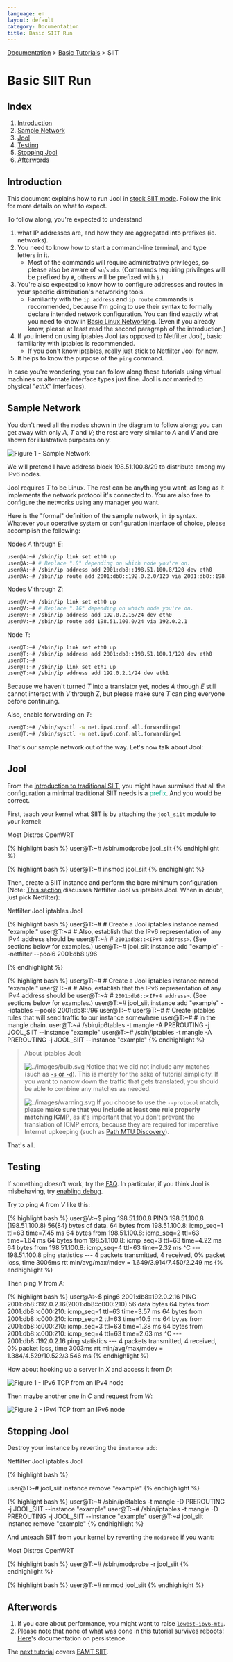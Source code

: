```yaml
---
language: en
layout: default
category: Documentation
title: Basic SIIT Run
---
```


[Documentation](documentation.html) > [Basic Tutorials](documentation.html#basic-tutorials) > SIIT

# Basic SIIT Run

## Index

1. [Introduction](#introduction)
2. [Sample Network](#sample-network)
3. [Jool](#jool)
4. [Testing](#testing)
5. [Stopping Jool](#stopping-jool)
6. [Afterwords](#afterwords)

## Introduction

This document explains how to run Jool in [stock SIIT mode](intro-xlat.html#siit-traditional). Follow the link for more details on what to expect.

To follow along, you're expected to understand

1. what IP addresses are, and how they are aggregated into prefixes (ie. networks).
2. You need to know how to start a command-line terminal, and type letters in it.
	- Most of the commands will require administrative privileges, so please also be aware of `su`/`sudo`. (Commands requiring privileges will be prefixed by `#`, others will be prefixed with `$`.)
3. You're also expected to know how to configure addresses and routes in your specific distribution's networking tools.
	- Familiarity with the `ip address` and `ip route` commands is recommended, because I'm going to use their syntax to formally declare intended network configuration. You can find exactly what you need to know in [Basic Linux Networking](run-linux.html). (Even if you already know, please at least read the second paragraph of the introduction.)
4. If you intend on using iptables Jool (as opposed to Netfilter Jool), basic familiarity with iptables is recommended.
	- If you don't know iptables, really just stick to Netfilter Jool for now.
5. It helps to know the purpose of the `ping` command.

In case you're wondering, you can follow along these tutorials using virtual machines or alternate interface types just fine. Jool is _not_ married to physical "_ethX_" interfaces).

## Sample Network

You don't need all the nodes shown in the diagram to follow along; you can get away with only _A_, _T_ and _V_; the rest are very similar to _A_ and _V_ and are shown for illustrative purposes only.

![Figure 1 - Sample Network](../images/network/vanilla.svg)

We will pretend I have address block 198.51.100.8/29 to distribute among my IPv6 nodes.

Jool requires _T_ to be Linux. The rest can be anything you want, as long as it implements the network protocol it's connected to. You are also free to configure the networks using any manager you want.

Here is the "formal" definition of the sample network, in `ip` syntax. Whatever your operative system or configuration interface of choice, please accomplish the following:

Nodes _A_ through _E_:

```bash
user@A:~# /sbin/ip link set eth0 up
user@A:~# # Replace ".8" depending on which node you're on.
user@A:~# /sbin/ip address add 2001:db8::198.51.100.8/120 dev eth0
user@A:~# /sbin/ip route add 2001:db8::192.0.2.0/120 via 2001:db8::198.51.100.1
```

Nodes _V_ through _Z_:

```bash
user@V:~# /sbin/ip link set eth0 up
user@V:~# # Replace ".16" depending on which node you're on.
user@V:~# /sbin/ip address add 192.0.2.16/24 dev eth0
user@V:~# /sbin/ip route add 198.51.100.0/24 via 192.0.2.1
```

Node _T_:

```bash
user@T:~# /sbin/ip link set eth0 up
user@T:~# /sbin/ip address add 2001:db8::198.51.100.1/120 dev eth0
user@T:~# 
user@T:~# /sbin/ip link set eth1 up
user@T:~# /sbin/ip address add 192.0.2.1/24 dev eth1
```

Because we haven't turned _T_ into a translator yet, nodes _A_ through _E_ still cannot interact with _V_ through _Z_, but please make sure _T_ can ping everyone before continuing.

Also, enable forwarding on _T_:

```bash
user@T:~# /sbin/sysctl -w net.ipv4.conf.all.forwarding=1
user@T:~# /sbin/sysctl -w net.ipv6.conf.all.forwarding=1
```

That's our sample network out of the way. Let's now talk about Jool:

## Jool

From the [introduction to traditional SIIT](intro-xlat.html#siit-traditional), you might have surmised that all the configuration a minimal traditional SIIT needs is a <span style="color: #00aa88">prefix</span>. And you would be correct.

First, teach your kernel what SIIT is by attaching the `jool_siit` module to your kernel:

<div class="distro-menu">
	<span class="distro-selector" onclick="showDistro(this);">Most Distros</span>
	<span class="distro-selector" onclick="showDistro(this);">OpenWRT</span>
</div>

<!-- Most Distros -->
{% highlight bash %}
user@T:~# /sbin/modprobe jool_siit
{% endhighlight %}

<!-- OpenWRT -->
{% highlight bash %}
user@T:~# insmod jool_siit
{% endhighlight %}

Then, create a SIIT instance and perform the bare minimum configuration (Note: [This section](intro-jool.html#design) discusses Netfilter Jool vs iptables Jool. When in doubt, just pick Netfilter):

<div class="distro-menu">
	<span class="distro-selector" onclick="showDistro(this);">Netfilter Jool</span>
	<span class="distro-selector" onclick="showDistro(this);">iptables Jool</span>
</div>

<!-- Netfilter Jool -->
{% highlight bash %}
user@T:~# # Create a Jool iptables instance named "example."
user@T:~# # Also, establish that the IPv6 representation of any IPv4 address should be
user@T:~# # `2001:db8::<IPv4 address>`. (See sections below for examples.)
user@T:~# jool_siit instance add "example" --netfilter --pool6 2001:db8::/96
 
 
 
 
 
{% endhighlight %}

<!-- iptables Jool -->
{% highlight bash %}
user@T:~# # Create a Jool iptables instance named "example."
user@T:~# # Also, establish that the IPv6 representation of any IPv4 address should be
user@T:~# # `2001:db8::<IPv4 address>`. (See sections below for examples.)
user@T:~# jool_siit instance add "example" --iptables  --pool6 2001:db8::/96
user@T:~# 
user@T:~# # Create iptables rules that will send traffic to our instance somewhere
user@T:~# # in the mangle chain.
user@T:~# /sbin/ip6tables -t mangle -A PREROUTING -j JOOL_SIIT --instance "example"
user@T:~# /sbin/iptables  -t mangle -A PREROUTING -j JOOL_SIIT --instance "example"
{% endhighlight %}

> About iptables Jool:
> 
> ![../images/bulb.svg](../images/bulb.svg) Notice that we did not include any matches (such as [`-s` or `-d`](https://netfilter.org/documentation/HOWTO/packet-filtering-HOWTO-7.html#ss7.3)). This is merely for the sake of tutorial simplicity. If you want to narrow down the traffic that gets translated, you should be able to combine any matches as needed.
> 
> ![../images/warning.svg](../images/warning.svg) If you choose to use the `--protocol` match, please **make sure that you include at least one rule properly matching ICMP**, as it's important that you don't prevent the translation of ICMP errors, because they are required for imperative Internet upkeeping (such as [Path MTU Discovery](https://en.wikipedia.org/wiki/Path_MTU_Discovery)).

That's all.

## Testing

If something doesn't work, try the [FAQ](faq.html). In particular, if you think Jool is misbehaving, try [enabling debug](usr-flags-global.html#logging-debug).

Try to ping _A_ from _V_ like this:

{% highlight bash %}
user@V:~$ ping 198.51.100.8
PING 198.51.100.8 (198.51.100.8) 56(84) bytes of data.
64 bytes from 198.51.100.8: icmp_seq=1 ttl=63 time=7.45 ms
64 bytes from 198.51.100.8: icmp_seq=2 ttl=63 time=1.64 ms
64 bytes from 198.51.100.8: icmp_seq=3 ttl=63 time=4.22 ms
64 bytes from 198.51.100.8: icmp_seq=4 ttl=63 time=2.32 ms
^C
--- 198.51.100.8 ping statistics ---
4 packets transmitted, 4 received, 0% packet loss, time 3006ms
rtt min/avg/max/mdev = 1.649/3.914/7.450/2.249 ms
{% endhighlight %}

Then ping _V_ from _A_:

{% highlight bash %}
user@A:~$ ping6 2001:db8::192.0.2.16
PING 2001:db8::192.0.2.16(2001:db8::c000:210) 56 data bytes
64 bytes from 2001:db8::c000:210: icmp_seq=1 ttl=63 time=3.57 ms
64 bytes from 2001:db8::c000:210: icmp_seq=2 ttl=63 time=10.5 ms
64 bytes from 2001:db8::c000:210: icmp_seq=3 ttl=63 time=1.38 ms
64 bytes from 2001:db8::c000:210: icmp_seq=4 ttl=63 time=2.63 ms
^C
--- 2001:db8::192.0.2.16 ping statistics ---
4 packets transmitted, 4 received, 0% packet loss, time 3003ms
rtt min/avg/max/mdev = 1.384/4.529/10.522/3.546 ms
{% endhighlight %}

How about hooking up a server in _X_ and access it from _D_:

![Figure 1 - IPv6 TCP from an IPv4 node](../images/run-vanilla-firefox-4to6.png)

Then maybe another one in _C_ and request from _W_:

![Figure 2 - IPv4 TCP from an IPv6 node](../images/run-vanilla-firefox-6to4.png)

## Stopping Jool

Destroy your instance by reverting the `instance add`:

<div class="distro-menu">
	<span class="distro-selector" onclick="showDistro(this);">Netfilter Jool</span>
	<span class="distro-selector" onclick="showDistro(this);">iptables Jool</span>
</div>

<!-- Netfilter Jool -->
{% highlight bash %}
 
 
user@T:~# jool_siit instance remove "example"
{% endhighlight %}

<!-- iptables Jool -->
{% highlight bash %}
user@T:~# /sbin/ip6tables -t mangle -D PREROUTING -j JOOL_SIIT --instance "example"
user@T:~# /sbin/iptables  -t mangle -D PREROUTING -j JOOL_SIIT --instance "example"
user@T:~# jool_siit instance remove "example"
{% endhighlight %}

And unteach SIIT from your kernel by reverting the `modprobe` if you want:

<div class="distro-menu">
	<span class="distro-selector" onclick="showDistro(this);">Most Distros</span>
	<span class="distro-selector" onclick="showDistro(this);">OpenWRT</span>
</div>

<!-- Most Distros -->
{% highlight bash %}
user@T:~# /sbin/modprobe -r jool_siit
{% endhighlight %}

<!-- OpenWRT -->
{% highlight bash %}
user@T:~# rmmod jool_siit
{% endhighlight %}

## Afterwords

1. If you care about performance, you might want to raise [`lowest-ipv6-mtu`](mtu.html).
3. Please note that none of what was done in this tutorial survives reboots! [Here](run-persistent.html)'s documentation on persistence.

The [next tutorial](run-eam.html) covers [EAMT SIIT](intro-xlat.html#siit-eamt).

